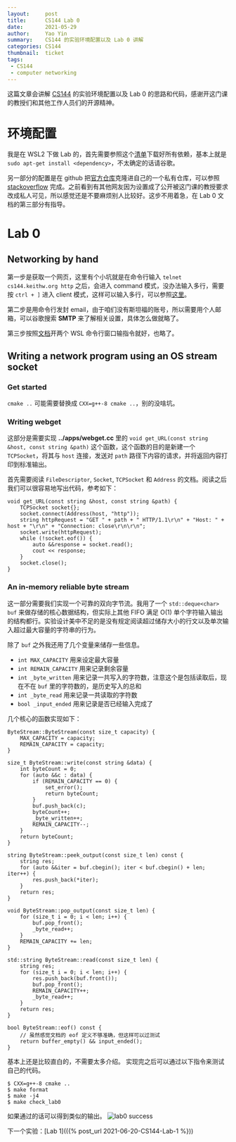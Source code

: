 ```yaml
---
layout:     post
title:      CS144 Lab 0
date:       2021-05-29
author:     Yao Yin
summary:    CS144 的实验环境配置以及 Lab 0 讲解
categories: CS144
thumbnail:  ticket
tags:
 - CS144
 - computer networking
---
```


这篇文章会讲解 [CS144](https://cs144.github.io/) 的实验环境配置以及 Lab 0 的思路和代码，感谢开这门课的教授们和其他工作人员们的开源精神。

# 环境配置

我是在 WSL2 下做 Lab 的，首先需要参照这个[清单](https://stanford.edu/class/cs144/vm_howto/vm-howto-byo.html)下载好所有依赖，基本上就是```sudo apt-get install <dependency>```，不太确定的话请谷歌。

另一部分的配置是在 github 把[官方仓库](https://github.com/CS144/sponge)克隆进自己的一个私有仓库，可以参照 [stackoverflow](https://stackoverflow.com/questions/10065526/github-how-to-make-a-fork-of-public-repository-private) 完成。之前看到有其他网友因为设置成了公开被这门课的教授要求改成私人可见，所以感觉还是不要麻烦别人比较好。这步不用着急，在 Lab 0 文档的第三部分有指导。

# Lab 0

## Networking by hand

第一步是获取一个网页，这里有个小坑就是在命令行输入 ```telnet cs144.keithw.org http``` 之后，会进入 command 模式，没办法输入多行，需要按 ```ctrl + ]``` 进入 client 模式，这样可以输入多行，可以参照[这里](https://serverfault.com/questions/493313/telnet-doesnt-accept-enter-as-a-newline)。

第二步是用命令行发封 email，由于咱们没有斯坦福的账号，所以需要用个人邮箱，可以谷歌搜索 **SMTP** 来了解相关设置，具体怎么做就略了。

第三步按照[文档](https://cs144.github.io/assignments/lab0.pdf)开两个 WSL 命令行窗口输指令就好，也略了。

## Writing a network program using an OS stream socket

### Get started

```cmake ..``` 可能需要替换成 ```CXX=g++-8 cmake ..```，别的没啥坑。

### Writing webget

这部分是需要实现 **../apps/webget.cc** 里的 ```void get_URL(const string &host, const string &path)``` 这个函数，这个函数的目的是新建一个 ```TCPSocket```，将其与 ```host``` 连接，发送对 ```path``` 路径下内容的请求，并将返回内容打印到标准输出。

首先需要阅读 ```FileDescriptor```, ```Socket```, ```TCPSocket``` 和 ```Address``` 的文档。阅读之后我们可以很容易地写出代码，参考如下：

```
void get_URL(const string &host, const string &path) { 
    TCPSocket socket{};
    socket.connect(Address(host, "http"));
    string httpRequest = "GET " + path + " HTTP/1.1\r\n" + "Host: " + host + "\r\n" + "Connection: close\r\n\r\n";
    socket.write(httpRequest);
    while (!socket.eof()) {
        auto &&response = socket.read();
        cout << response;
    }
    socket.close();
}
```

### An in-memory reliable byte stream

这一部分需要我们实现一个可靠的双向字节流。我用了一个 ```std::deque<char> buf``` 来做存储的核心数据结构，但实际上其他 FIFO 满足 O(1) 单个字符输入输出的结构都行。实验设计美中不足的是没有规定阅读超过储存大小的行文以及单次输入超过最大容量的字符串的行为。

除了 ```buf``` 之外我还用了几个变量来储存一些信息。

- ```int MAX_CAPACITY``` 用来设定最大容量
- ```int REMAIN_CAPACITY``` 用来记录剩余容量
- ```int _byte_written``` 用来记录一共写入的字符数，注意这个是包括读取后，现在不在 ```buf``` 里的字符数的，是历史写入的总和
- ```int _byte_read``` 用来记录一共读取的字符数
- ```bool _input_ended``` 用来记录是否已经输入完成了

几个核心的函数实现如下：

```
ByteStream::ByteStream(const size_t capacity) {
    MAX_CAPACITY = capacity;
    REMAIN_CAPACITY = capacity;
}

size_t ByteStream::write(const string &data) {
    int byteCount = 0;
    for (auto &&c : data) {
        if (REMAIN_CAPACITY == 0) {
            set_error();
            return byteCount;
        }
        buf.push_back(c);
        byteCount++;
        _byte_written++;
        REMAIN_CAPACITY--;
    }
    return byteCount;
}

string ByteStream::peek_output(const size_t len) const {
    string res;
    for (auto &&iter = buf.cbegin(); iter < buf.cbegin() + len; iter++) {
        res.push_back(*iter);
    }
    return res;
}

void ByteStream::pop_output(const size_t len) {
    for (size_t i = 0; i < len; i++) {
        buf.pop_front();
        _byte_read++;
    }
    REMAIN_CAPACITY += len;
}

std::string ByteStream::read(const size_t len) {
    string res;
    for (size_t i = 0; i < len; i++) {
        res.push_back(buf.front());
        buf.pop_front();
        REMAIN_CAPACITY++;
        _byte_read++;
    }
    return res;
}

bool ByteStream::eof() const { 
    // 虽然感觉文档的 eof 定义不够准确，但这样可以过测试
    return buffer_empty() && input_ended(); 
}

```

基本上还是比较直白的，不需要太多介绍。
实现完之后可以通过以下指令来测试自己的代码。

```
$ CXX=g++-8 cmake ..
$ make format
$ make -j4
$ make check_lab0
```

如果通过的话可以得到类似的输出。
![lab0 success](/images/cs144_lab0_success.png)

下一个实验：[Lab 1](({% post_url 2021-06-20-CS144-Lab-1 %}))
